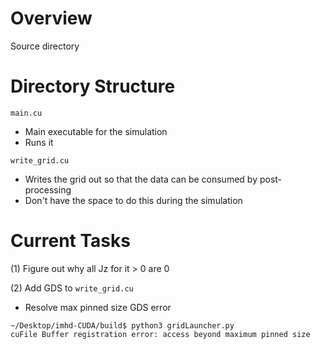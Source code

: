 # Overview
Source directory

# Directory Structure
`main.cu`
- Main executable for the simulation
- Runs it

`write_grid.cu`
- Writes the grid out so that the data can be consumed by post-processing
- Don't have the space to do this during the simulation

# Current Tasks
(1) Figure out why all Jz for it > 0 are 0

(2) Add GDS to `write_grid.cu`
- Resolve max pinned size GDS error
```
~/Desktop/imhd-CUDA/build$ python3 gridLauncher.py 
cuFile Buffer registration error: access beyond maximum pinned size
```
